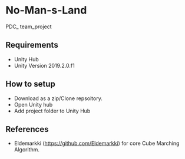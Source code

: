 # No-Man-s-Land
PDC_ team_project

## Requirements
  - Unity Hub
  - Unity Version 2019.2.0.f1
  
## How to setup
  - Download as a zip/Clone repsoitory.
  - Open Unity hub
  - Add project folder to Unity Hub
  
## References
  - Eldemarkki (https://github.com/Eldemarkki) for core Cube Marching Algorithm. 
